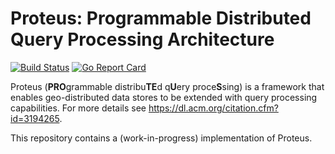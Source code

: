 Proteus: Programmable Distributed Query Processing Architecture
============

[![Build Status](https://travis-ci.org/dimitriosvasilas/modqp.svg?branch=master)](https://travis-ci.org/dimitriosvasilas/modqp)
[![Go Report Card](https://goreportcard.com/badge/github.com/dimitriosvasilas/modqp)](https://goreportcard.com/report/github.com/dimitriosvasilas/modqp)


Proteus (**PRO**grammable distribu**TE**d q**U**ery proce**S**sing) is a framework that enables geo-distributed data stores to be extended with query processing capabilities. For more details see https://dl.acm.org/citation.cfm?id=3194265.

This repository contains a (work-in-progress) implementation of Proteus.
